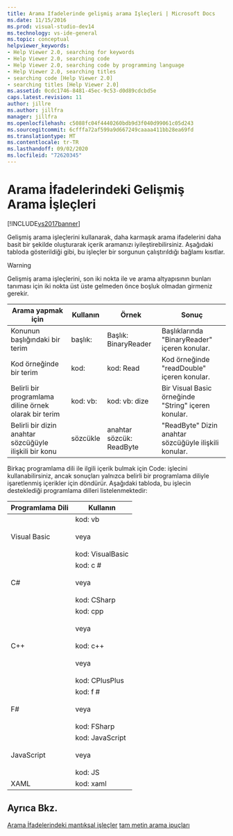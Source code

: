 ```yaml
---
title: Arama Ifadelerinde gelişmiş arama Işleçleri | Microsoft Docs
ms.date: 11/15/2016
ms.prod: visual-studio-dev14
ms.technology: vs-ide-general
ms.topic: conceptual
helpviewer_keywords:
- Help Viewer 2.0, searching for keywords
- Help Viewer 2.0, searching code
- Help Viewer 2.0, searching code by programming language
- Help Viewer 2.0, searching titles
- searching code [Help Viewer 2.0]
- searching titles [Help Viewer 2.0]
ms.assetid: 0cdc1746-8481-45ec-9c53-d0d89cdcbd5e
caps.latest.revision: 11
author: jillre
ms.author: jillfra
manager: jillfra
ms.openlocfilehash: c5088fc04f4440260bdb9d3f040d99061c05d243
ms.sourcegitcommit: 6cfffa72af599a9d667249caaaa411bb28ea69fd
ms.translationtype: MT
ms.contentlocale: tr-TR
ms.lasthandoff: 09/02/2020
ms.locfileid: "72620345"
---
```

# <a name="advanced-search-operators-in-search-expressions"></a>Arama İfadelerindeki Gelişmiş Arama İşleçleri
[!INCLUDE[vs2017banner](../includes/vs2017banner.md)]

Gelişmiş arama işleçlerini kullanarak, daha karmaşık arama ifadelerini daha basit bir şekilde oluşturarak içerik aramanızı iyileştirebilirsiniz. Aşağıdaki tabloda gösterildiği gibi, bu işleçler bir sorgunun çalıştırıldığı bağlamı kısıtlar.

> [!WARNING]
> Gelişmiş arama işleçlerini, son iki nokta ile ve arama altyapısının bunları tanıması için iki nokta üst üste gelmeden önce boşluk olmadan girmeniz gerekir.

|Arama yapmak için|Kullanın|Örnek|Sonuç|
|-------------------|---------|-------------|------------|
|Konunun başlığındaki bir terim|başlık:|Başlık: BinaryReader|Başlıklarında "BinaryReader" içeren konular.|
|Kod örneğinde bir terim|kod:|kod: Read|Kod örneğinde "readDouble" içeren konular.|
|Belirli bir programlama diline örnek olarak bir terim|kod: vb:|kod: vb: dize|Bir Visual Basic örneğinde "String" içeren konular.|
|Belirli bir dizin anahtar sözcüğüyle ilişkili bir konu|sözcükle|anahtar sözcük: ReadByte|"ReadByte" Dizin anahtar sözcüğüyle ilişkili konular.|

 Birkaç programlama dili ile ilgili içerik bulmak için Code: işlecini kullanabilirsiniz, ancak sonuçları yalnızca belirli bir programlama diliyle işaretlenmiş içerikler için döndürür. Aşağıdaki tabloda, bu işlecin desteklediği programlama dilleri listelenmektedir:

|Programlama Dili|Kullanın|
|--------------------------|---------|
|Visual Basic|kod: vb<br /><br /> veya<br /><br /> kod: VisualBasic|
|C#|kod: c #<br /><br /> veya<br /><br /> kod: CSharp|
|C++|kod: cpp<br /><br /> veya<br /><br /> kod: c++<br /><br /> veya<br /><br /> kod: CPlusPlus|
|F#|kod: f #<br /><br /> veya<br /><br /> kod: FSharp|
|JavaScript|kod: JavaScript<br /><br /> veya<br /><br /> kod: JS|
|XAML|kod: xaml|

## <a name="see-also"></a>Ayrıca Bkz.
 [Arama İfadelerindeki mantıksal işleçler](../ide/logical-operators-in-search-expressions.md) [tam metin arama ipuçları](../ide/full-text-search-tips.md)
